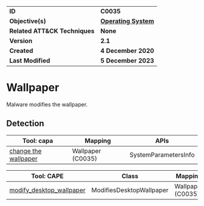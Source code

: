 <table>
<tr>
<td><b>ID</b></td>
<td><b>C0035</b></td>
</tr>
<tr>
<td><b>Objective(s)</b></td>
<td><b><a href="../operating-system">Operating System</a></b></td>
</tr>
<tr>
<td><b>Related ATT&CK Techniques</b></td>
<td><b>None</b></td>
</tr>
<tr>
<td><b>Version</b></td>
<td><b>2.1</b></td>
</tr>
<tr>
<td><b>Created</b></td>
<td><b>4 December 2020</b></td>
</tr>
<tr>
<td><b>Last Modified</b></td>
<td><b>5 December 2023</b></td>
</tr>
</table>


# Wallpaper

Malware modifies the wallpaper. 

## Detection

|Tool: capa|Mapping|APIs|
|---|---|---|
|[change the wallpaper](https://github.com/mandiant/capa-rules/blob/master/host-interaction/gui/session/wallpaper/change-the-wallpaper.yml)|Wallpaper (C0035)|SystemParametersInfo|

|Tool: CAPE|Class|Mapping|APIs|
|---|---|---|---|
|[modify_desktop_wallpaper](https://github.com/CAPESandbox/community/blob/master/modules/signatures/windows/modifies_wallpaper.py)|ModifiesDesktopWallpaper|Wallpaper (C0035)|SystemParametersInfoA, SystemParametersInfoW|
